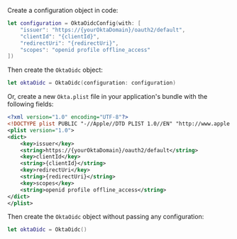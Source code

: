 Create a configuration object in code:

```swift
let configuration = OktaOidcConfig(with: [
    "issuer": "https://{yourOktaDomain}/oauth2/default",
    "clientId": "{clientId}",
    "redirectUri": "{redirectUri}",
    "scopes": "openid profile offline_access"
])
```

Then create the `OktaOidc` object:
```swift
let oktaOidc = OktaOidc(configuration: configuration)
```

Or, create a new `Okta.plist` file in your application's bundle with the following fields:

```xml
<?xml version="1.0" encoding="UTF-8"?>
<!DOCTYPE plist PUBLIC "-//Apple//DTD PLIST 1.0//EN" "http://www.apple.com/DTDs/PropertyList-1.0.dtd">
<plist version="1.0">
<dict>
    <key>issuer</key>
    <string>https://{yourOktaDomain}/oauth2/default</string>
    <key>clientId</key>
    <string>{clientId}</string>
    <key>redirectUri</key>
    <string>{redirectUri}</string>
    <key>scopes</key>
    <string>openid profile offline_access</string>
</dict>
</plist>
```

Then create the `OktaOidc` object without passing any configuration:

```swift
let oktaOidc = OktaOidc()
```
